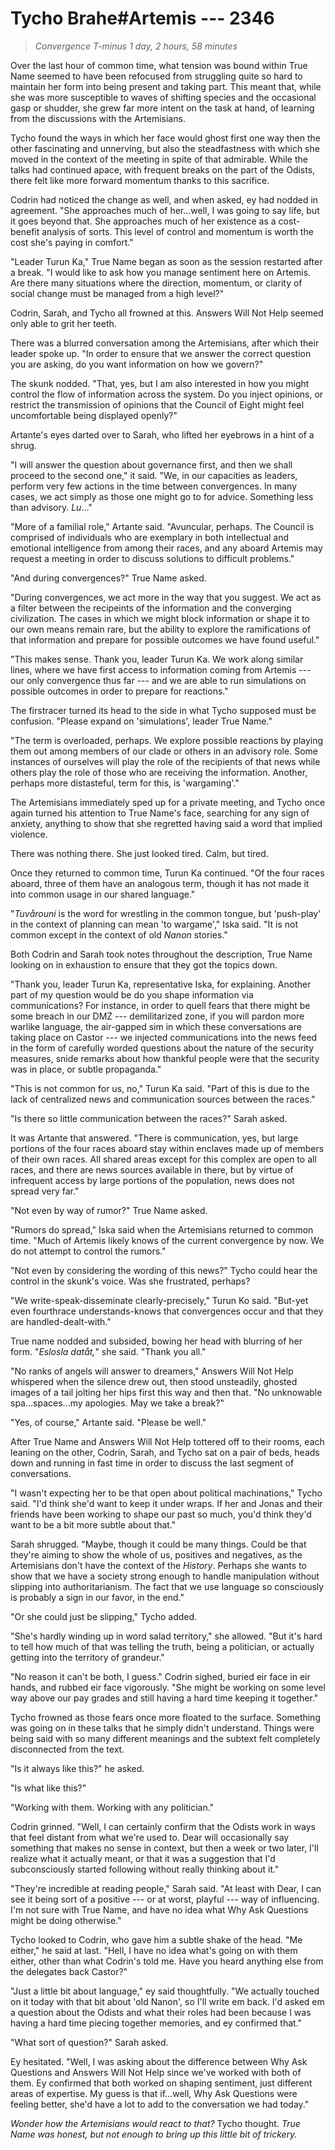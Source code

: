 # Tycho Brahe#Artemis --- 2346

> *Convergence T-minus 1 day, 2 hours, 58 minutes*

Over the last hour of common time, what tension was bound within True Name seemed to have been refocused from struggling quite so hard to maintain her form into being present and taking part. This meant that, while she was more susceptible to waves of shifting species and the occasional gasp or shudder, she grew far more intent on the task at hand, of learning from the discussions with the Artemisians.

Tycho found the ways in which her face would ghost first one way then the other fascinating and unnerving, but also the steadfastness with which she moved in the context of the meeting in spite of that admirable. While the talks had continued apace, with frequent breaks on the part of the Odists, there felt like more forward momentum thanks to this sacrifice.

Codrin had noticed the change as well, and when asked, ey had nodded in agreement. "She approaches much of her...well, I was going to say life, but it goes beyond that. She approaches much of her existence as a cost-benefit analysis of sorts. This level of control and momentum is worth the cost she's paying in comfort."

"Leader Turun Ka," True Name began as soon as the session restarted after a break. "I would like to ask how you manage sentiment here on Artemis. Are there many situations where the direction, momentum, or clarity of social change must be managed from a high level?"

Codrin, Sarah, and Tycho all frowned at this. Answers Will Not Help seemed only able to grit her teeth.

There was a blurred conversation among the Artemisians, after which their leader spoke up. "In order to ensure that we answer the correct question you are asking, do you want information on how we govern?"

The skunk nodded. "That, yes, but I am also interested in how you might control the flow of information across the system. Do you inject opinions, or restrict the transmission of opinions that the Council of Eight might feel uncomfortable being displayed openly?"

Artante's eyes darted over to Sarah, who lifted her eyebrows in a hint of a shrug.

"I will answer the question about governance first, and then we shall proceed to the second one," it said. "We, in our capacities as leaders, perform very few actions in the time between convergences. In many cases, we act simply as those one might go to for advice. Something less than advisory. *Lu*..."

"More of a familial role," Artante said. "Avuncular, perhaps. The Council is comprised of individuals who are exemplary in both intellectual and emotional intelligence from among their races, and any aboard Artemis may request a meeting in order to discuss solutions to difficult problems."

"And during convergences?" True Name asked.

"During convergences, we act more in the way that you suggest. We act as a filter between the recipeints of the  information and the converging civilization. The cases in which we might block information or shape it to our own means remain rare, but the ability to explore the ramifications of that information and prepare for possible outcomes we have found useful."

"This makes sense. Thank you, leader Turun Ka. We work along similar lines, where we have first access to information coming from Artemis --- our only convergence thus far --- and we are able to run simulations on possible outcomes in order to prepare for reactions."

The firstracer turned its head to the side in what Tycho supposed must be confusion. "Please expand on 'simulations', leader True Name."

"The term is overloaded, perhaps. We explore possible reactions by playing them out among members of our clade or others in an advisory role. Some instances of ourselves will play the role of the recipients of that news while others play the role of those who are receiving the information. Another, perhaps more distasteful, term for this, is 'wargaming'."

The Artemisians immediately sped up for a private meeting, and Tycho once again turned his attention to True Name's face, searching for any sign of anxiety, anything to show that she regretted having said a word that implied violence.

There was nothing there. She just looked tired. Calm, but tired.

Once they returned to common time, Turun Ka continued. "Of the four races aboard, three of them have an analogous term, though it has not made it into common usage in our shared language."

"*Tuvårouni* is the word for wrestling in the common tongue, but 'push-play' in the context of planning can mean 'to wargame'," Iska said. "It is not common except in the context of old *Nanon* stories."

Both Codrin and Sarah took notes throughout the description, True Name looking on in exhaustion to ensure that they got the topics down.

"Thank you, leader Turun Ka, representative Iska, for explaining. Another part of my question would be do you shape information via communications? For instance, in order to quell fears that there might be some breach in our DMZ --- demilitarized zone, if you will pardon more warlike language, the air-gapped sim in which these conversations are taking place on Castor --- we injected communications into the news feed in the form of carefully worded questions about the nature of the security measures, snide remarks about how thankful people were that the security was in place, or subtle propaganda."

"This is not common for us, no," Turun Ka said. "Part of this is due to the lack of centralized news and communication sources between the races."

"Is there so little communication between the races?" Sarah asked.

It was Artante that answered. "There is communication, yes, but large portions of the four races aboard stay within enclaves made up of members of their own races. All shared areas except for this complex are open to all races, and there are news sources available in there, but by virtue of infrequent access by large portions of the population, news does not spread very far."

"Not even by way of rumor?" True Name asked.

"Rumors do spread," Iska said when the Artemisians returned to common time. "Much of Artemis likely knows of the current convergence by now. We do not attempt to control the rumors."

"Not even by considering the wording of this news?" Tycho could hear the control in the skunk's voice. Was she frustrated, perhaps?

"We write-speak-disseminate clearly-precisely," Turun Ko said. "But-yet even fourthrace understands-knows that convergences occur and that they are handled-dealt-with."

True name nodded and subsided, bowing her head with blurring of her form. "*Eslosla datåt,*" she said. "Thank you all."

"No ranks of angels will answer to dreamers," Answers Will Not Help whispered when the silence drew out, then stood unsteadily, ghosted images of a tail jolting her hips first this way and then that. "No unknowable spa...spaces...my apologies. May we take a break?"

"Yes, of course," Artante said. "Please be well."

After True Name and Answers Will Not Help tottered off to their rooms, each leaning on the other, Codrin, Sarah, and Tycho sat on a pair of beds, heads down and running in fast time in order to discuss the last segment of conversations.

"I wasn't expecting her to be that open about political machinations," Tycho said. "I'd think she'd want to keep it under wraps. If her and Jonas and their friends have been working to shape our past so much, you'd think they'd want to be a bit more subtle about that."

Sarah shrugged. "Maybe, though it could be many things. Could be that they're aiming to show the whole of us, positives and negatives, as the Artemisians don't have the context of the *History*. Perhaps she wants to show that we have a society strong enough to handle manipulation without slipping into authoritarianism. The fact that we use language so consciously is probably a sign in our favor, in the end."

"Or she could just be slipping," Tycho added.

"She's hardly winding up in word salad territory," she allowed. "But it's hard to tell how much of that was telling the truth, being a politician, or actually getting into the territory of grandeur."

"No reason it can't be both, I guess." Codrin sighed, buried eir face in eir hands, and rubbed eir face vigorously. "She might be working on some level way above our pay grades and still having a hard time keeping it together."

Tycho frowned as those fears once more floated to the surface. Something was going on in these talks that he simply didn't understand. Things were being said with so many different meanings and the subtext felt completely disconnected from the text.

"Is it always like this?" he asked.

"Is what like this?"

"Working with them. Working with any politician."

Codrin grinned. "Well, I can certainly confirm that the Odists work in ways that feel distant from what we're used to. Dear will occasionally say something that makes no sense in context, but then a week or two later, I'll realize what it actually meant, or that it was a suggestion that I'd subconsciously started following without really thinking about it."

"They're incredible at reading people," Sarah said. "At least with Dear, I can see it being sort of a positive --- or at worst, playful --- way of influencing. I'm not sure with True Name, and have no idea what Why Ask Questions might be doing otherwise."

Tycho looked to Codrin, who gave him a subtle shake of the head. "Me either," he said at last. "Hell, I have no idea what's going on with them either, other than what Codrin's told me. Have you heard anything else from the delegates back Castor?"

"Just a little bit about language," ey said thoughtfully. "We actually touched on it today with that bit about 'old Nanon', so I'll write em back. I'd asked em a question about the Odists and what their roles had been because I was having a hard time piecing together memories, and ey confirmed that."

"What sort of question?" Sarah asked.

Ey hesitated. "Well, I was asking about the difference between Why Ask Questions and Answers Will Not Help since we've worked with both of them. Ey confirmed that both worked on shaping sentiment, just different areas of expertise. My guess is that if...well, Why Ask Questions were feeling better, she'd have a lot to add to the conversation we had today."

*Wonder how the Artemisians would react to that?* Tycho thought. *True Name was honest, but not enough to bring up this little bit of trickery.*

